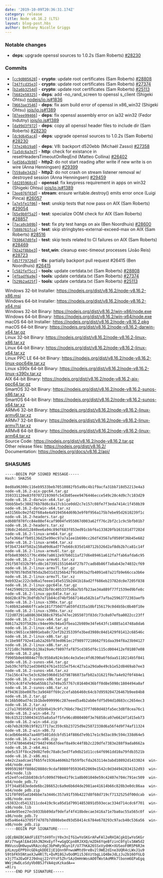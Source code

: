 ```yaml
---
date: '2019-10-09T20:36:31.174Z'
category: release
title: Node v8.16.2 (LTS)
layout: blog-post.hbs
author: Bethany Nicolle Griggs
---
```


### Notable changes

- **deps**: upgrade openssl sources to 1.0.2s (Sam Roberts) [#28230](https://github.com/nodejs/node/pull/28230)

### Commits

- [[`cc9d005628`](https://github.com/nodejs/node/commit/cc9d005628)] - **crypto**: update root certificates (Sam Roberts) [#28808](https://github.com/nodejs/node/pull/28808)
- [[`347fcd35e3`](https://github.com/nodejs/node/commit/347fcd35e3)] - **crypto**: update root certificates (Sam Roberts) [#27374](https://github.com/nodejs/node/pull/27374)
- [[`b2a6b3254d`](https://github.com/nodejs/node/commit/b2a6b3254d)] - **crypto**: update root certificates (Sam Roberts) [#25113](https://github.com/nodejs/node/pull/25113)
- [[`5682e50325`](https://github.com/nodejs/node/commit/5682e50325)] - **deps**: add -no_rand_screen to openssl s_client (Shigeki Ohtsu) [nodejs/io.js#1836](https://github.com/nodejs/io.js/pull/1836)
- [[`9663ae3546`](https://github.com/nodejs/node/commit/9663ae3546)] - **deps**: fix asm build error of openssl in x86_win32 (Shigeki Ohtsu) [iojs/io.js#1389](https://github.com/iojs/io.js/pull/1389)
- [[`87eee99466`](https://github.com/nodejs/node/commit/87eee99466)] - **deps**: fix openssl assembly error on ia32 win32 (Fedor Indutny) [iojs/io.js#1389](https://github.com/iojs/io.js/pull/1389)
- [[`da99d3f972`](https://github.com/nodejs/node/commit/da99d3f972)] - **deps**: copy all openssl header files to include dir (Sam Roberts) [#28230](https://github.com/nodejs/node/pull/28230)
- [[`dc9d645ac4`](https://github.com/nodejs/node/commit/dc9d645ac4)] - **deps**: upgrade openssl sources to 1.0.2s (Sam Roberts) [#28230](https://github.com/nodejs/node/pull/28230)
- [[`37e24b19a0`](https://github.com/nodejs/node/commit/37e24b19a0)] - **deps**: V8: backport d520ebb (Michaël Zasso) [#27358](https://github.com/nodejs/node/pull/27358)
- [[`1a5dc6a3e7`](https://github.com/nodejs/node/commit/1a5dc6a3e7)] - **http**: check for existance in resetHeadersTimeoutOnReqEnd (Matteo Collina) [#26402](https://github.com/nodejs/node/pull/26402)
- [[`e45b6a3b98`](https://github.com/nodejs/node/commit/e45b6a3b98)] - **http2**: do not start reading after write if new write is on wire (Anna Henningsen) [#29399](https://github.com/nodejs/node/pull/29399)
- [[`559a8e342b`](https://github.com/nodejs/node/commit/559a8e342b)] - **http2**: do not crash on stream listener removal w/ destroyed session (Anna Henningsen) [#29459](https://github.com/nodejs/node/pull/29459)
- [[`dd285968c4`](https://github.com/nodejs/node/commit/dd285968c4)] - **openssl**: fix keypress requirement in apps on win32 (Shigeki Ohtsu) [iojs/io.js#1389](https://github.com/iojs/io.js/pull/1389)
- [[`3ee076f03d`](https://github.com/nodejs/node/commit/3ee076f03d)] - **stream**: ensure writable.destroy() emits error once (Luigi Pinca) [#26057](https://github.com/nodejs/node/pull/26057)
- [[`a7e5fe1f06`](https://github.com/nodejs/node/commit/a7e5fe1f06)] - **test**: unskip tests that now pass on AIX (Sam Roberts) [#29054](https://github.com/nodejs/node/pull/29054)
- [[`65e9b0f5a2`](https://github.com/nodejs/node/commit/65e9b0f5a2)] - **test**: specialize OOM check for AIX (Sam Roberts) [#28857](https://github.com/nodejs/node/pull/28857)
- [[`7aca9cb09b`](https://github.com/nodejs/node/commit/7aca9cb09b)] - **test**: fix pty test hangs on aix (Ben Noordhuis) [#28600](https://github.com/nodejs/node/pull/28600)
- [[`588b761fca`](https://github.com/nodejs/node/commit/588b761fca)] - **test**: skip stringbytes-external-exceed-max on AIX (Sam Roberts) [#28516](https://github.com/nodejs/node/pull/28516)
- [[`930647d0fe`](https://github.com/nodejs/node/commit/930647d0fe)] - **test**: skip tests related to CI failures on AIX (Sam Roberts) [#28469](https://github.com/nodejs/node/pull/28469)
- [[`92a2f8bbe3`](https://github.com/nodejs/node/commit/92a2f8bbe3)] - **test,win**: cleanup exec-timeout processes (João Reis) [#28723](https://github.com/nodejs/node/pull/28723)
- [[`d57f79726d`](https://github.com/nodejs/node/commit/d57f79726d)] - **tls**: partially backport pull request #26415 (Ben Noordhuis) [#26415](https://github.com/nodejs/node/pull/26415)
- [[`c582fef5cc`](https://github.com/nodejs/node/commit/c582fef5cc)] - **tools**: update certdata.txt (Sam Roberts) [#28808](https://github.com/nodejs/node/pull/28808)
- [[`4fbadf6a9e`](https://github.com/nodejs/node/commit/4fbadf6a9e)] - **tools**: update certdata.txt (Sam Roberts) [#27374](https://github.com/nodejs/node/pull/27374)
- [[`529b2ad25f`](https://github.com/nodejs/node/commit/529b2ad25f)] - **tools**: update certdata.txt (Sam Roberts) [#25113](https://github.com/nodejs/node/pull/25113)

Windows 32-bit Installer: https://nodejs.org/dist/v8.16.2/node-v8.16.2-x86.msi \
Windows 64-bit Installer: https://nodejs.org/dist/v8.16.2/node-v8.16.2-x64.msi \
Windows 32-bit Binary: https://nodejs.org/dist/v8.16.2/win-x86/node.exe \
Windows 64-bit Binary: https://nodejs.org/dist/v8.16.2/win-x64/node.exe \
macOS 64-bit Installer: https://nodejs.org/dist/v8.16.2/node-v8.16.2.pkg \
macOS 64-bit Binary: https://nodejs.org/dist/v8.16.2/node-v8.16.2-darwin-x64.tar.gz \
Linux 32-bit Binary: https://nodejs.org/dist/v8.16.2/node-v8.16.2-linux-x86.tar.xz \
Linux 64-bit Binary: https://nodejs.org/dist/v8.16.2/node-v8.16.2-linux-x64.tar.xz \
Linux PPC LE 64-bit Binary: https://nodejs.org/dist/v8.16.2/node-v8.16.2-linux-ppc64le.tar.xz \
Linux s390x 64-bit Binary: https://nodejs.org/dist/v8.16.2/node-v8.16.2-linux-s390x.tar.xz \
AIX 64-bit Binary: https://nodejs.org/dist/v8.16.2/node-v8.16.2-aix-ppc64.tar.gz \
SmartOS 32-bit Binary: https://nodejs.org/dist/v8.16.2/node-v8.16.2-sunos-x86.tar.xz \
SmartOS 64-bit Binary: https://nodejs.org/dist/v8.16.2/node-v8.16.2-sunos-x64.tar.xz \
ARMv6 32-bit Binary: https://nodejs.org/dist/v8.16.2/node-v8.16.2-linux-armv6l.tar.xz \
ARMv7 32-bit Binary: https://nodejs.org/dist/v8.16.2/node-v8.16.2-linux-armv7l.tar.xz \
ARMv8 64-bit Binary: https://nodejs.org/dist/v8.16.2/node-v8.16.2-linux-arm64.tar.xz \
Source Code: https://nodejs.org/dist/v8.16.2/node-v8.16.2.tar.gz \
Other release files: https://nodejs.org/dist/v8.16.2/ \
Documentation: https://nodejs.org/docs/v8.16.2/api/

### SHASUMS

```
-----BEGIN PGP SIGNED MESSAGE-----
Hash: SHA256

8ed8a96300c116eb9533beb70510882fb5a9bc4b1f9acfa31bb718d52213e4a3  node-v8.16.2-aix-ppc64.tar.gz
359331120e83f0707219398fc543b05eee9476446ecce549c20c4d9c7c103d29  node-v8.16.2-darwin-x64.tar.gz
5bbb5be5c388276b78d6c8a17cb1ce0dd2c7e157c08fe7f3eda7414c1f450b39  node-v8.16.2-darwin-x64.tar.xz
a43156bc0e2fd2f60a4e4a9194564d69b3e9f0f956a175b7ebe95d2610239f1c  node-v8.16.2-headers.tar.gz
ed608f070fcc84e80ef4caf9004fe955067d003a62ff76c2bf2c1c9c5bfb01b7  node-v8.16.2-headers.tar.xz
19b8c246dd12840ee6a94c89df683f853ed91cbbf6a133820fb163181d77202d  node-v8.16.2-linux-arm64.tar.gz
5afe366affb05136d25e99ec97a7a1ee1b690cc26df43567af0509f36b45e682  node-v8.16.2-linux-arm64.tar.xz
9f3b47244f502a150a09d6ad7f7eb68c835d148712b326d2af8db2b7ca81c14f  node-v8.16.2-linux-armv6l.tar.gz
0fb8e030651776c490e7a8612e97b0d11af27d6e89461a612fa7fab6afda6c95  node-v8.16.2-linux-armv6l.tar.xz
291f507d32b79fcd8c16739515516464f27b77cadb8b86f7a8ab43e74032cf69  node-v8.16.2-linux-armv7l.tar.gz
9b7070578d58785da2bd31d3256b42f91d993a2fb4091e87a21fb9e66cca3b6e  node-v8.16.2-linux-armv7l.tar.xz
9eb932ac222cbd6a1feeee145e515b2d41b18ad2ff686eb23782dc0e7205f838  node-v8.16.2-linux-ppc64le.tar.gz
f442590923136024b23bf8c40533f5d6a7b5fb23ae34a889f77f1539ed9bfe8c  node-v8.16.2-linux-ppc64le.tar.xz
0dd28c879c3bdfdb7e71b84cd74bf5667146a582b1af7afba25963772303aefb  node-v8.16.2-linux-s390x.tar.gz
7c40b92a0466ffcade181f750d7fa659fd335a10bf156179c0d4b5bc0b40f10e  node-v8.16.2-linux-s390x.tar.xz
722d07291a8886384388c6795a747ec2055073f83dc73c0a97efba0022cc23ff  node-v8.16.2-linux-x64.tar.gz
88617a293f5828cc94ee99c94a43fbea12b989e34fe643fc14885a14748a8da6  node-v8.16.2-linux-x64.tar.xz
938cc9651ce38091eba8c72ef2b235339fe3bed3980c04d1429f01412c68546c  node-v8.16.2-linux-x86.tar.gz
3c1be98f792e41ab2a26bf03ed061ec2f98977218662f91daa394f8a23b94127  node-v8.16.2-linux-x86.tar.xz
5721d8c76809cb138a19a4cf9897faf875cd385df6c115cd004412ef01807e08  node-v8.16.2.pkg
f9905b0e69884e7f8c95b8a924cb6c4e3a5ec4fd6390a6f6daa5110214b5f841  node-v8.16.2-sunos-x64.tar.gz
2eb39c7dfb21ed384924761e3315e754c427a1a29da0e49cb1e52d8469ab7ee3  node-v8.16.2-sunos-x64.tar.xz
73a156c47ec5e3c628e5960d15d798786073afb02a31621f0e7a4e92f0f484e1  node-v8.16.2-sunos-x86.tar.gz
5793c4c8f47e9da65bb17a749a357767c01640436bff0d8e5098c1804494a0af  node-v8.16.2-sunos-x86.tar.xz
4f94361bbe087bc3a9d48ff69c2cefabb6460c64cb7d959204726467b9ee84b8  node-v8.16.2.tar.gz
8c16b500ad74c1b1bde099996c287eeed5a4b2ab0efdf5d94d1d683cc2654ec3  node-v8.16.2.tar.xz
c27a170595851fc85b9b419c9fc76b6c70e237f7d60d483fa5ec3d8f8cea76c1  node-v8.16.2-win-x64.7z
98c615221500434155a8a5aff5fe96cd000400f3e76858ca97e6624f1d15eb73  node-v8.16.2-win-x64.zip
c4b7eb2839b19f8217717ac359c6b23725d9e25872338d6a56f4d9f74af11324  node-v8.16.2-win-x86.7z
6cadb66e46a7aa40f5401ddcbfd514f886d7e9b17e1c9d3ac89c594c338d64e5  node-v8.16.2-win-x86.zip
573f4780464942794d7496d7deef0a49c44f8b2c220dfe7383e288f9ada8662a  node-v8.16.2-x64.msi
a9e5c53ff8ce29d82fe0c78a8c5ed7fa9db21d11cc64f6961dd10a79fdb3521b  node-v8.16.2-x86.msi
e4e2c2aadcae1f6b5fe1936a4606b2fb59fbcfda263114e3abd10892d1433024  win-x64/node.exe
99959198ff808d2888dc9cdaf8080f05936452069e1542c0d3d4942834152d93  win-x64/node.lib
e52e4fced1bb038cbfc009d798e41f9c1a8b001040e59c42407e704c791ec509  win-x64/node_pdb.7z
37f34a8583edede6bc286652c6a9e6b6d4de2981ae41614b66c828b3e0dc86aa  win-x64/node_pdb.zip
521f0f095ad104bbe7a3446c357a91f59b4227d8f68d719cf7132525df00dcab  win-x86/node.exe
c63832cd5413211cde419c9ca95d1d79914853891d593ecac334d714cdc6f701  win-x86/node.lib
1a44e95ee27ecb933bb89daf9defaf4f418bdecae3416a71e7ba0ac55a565c0f  win-x86/node_pdb.7z
bd5a46e4a3705f74707b7d808ebed93d58414c6784e678293c97acb40c536a56  win-x86/node_pdb.zip
-----BEGIN PGP SIGNATURE-----

iQEzBAEBCAAdFiEETtd49TnjY0x3nIfG1wYoSKGrAFwFAl2eRHIACgkQ1wYoSKGr
AFz7YwgAlEA416hJN2HxEyff+wGgQCpn8RJXXQ/m2Dk6YqeBfzinC0fglv3AW5d2
RNVussQH0wywVRAzcdqC3bPmRy9Gyn1F/U77hKA26SSxVydHK+XUSeoF0R5P6RJm
pXLmzpEPPbVcGDkgkDDEIjE1Qnn9FnwuWMtd9reBv2l9WE2dIne3UQR4cLWxJ1u9
S9tbFKh5NtaeXJwHRlTL+QvM18GJvOoOM1i5J6VztbgLiQ4BeJdLzJu2b16OfGLQ
x3j7Ta2EwOF2J9dnqj22rVYsF5ZhrSAzOmHnWosAO0TWxtAoMRk7lbonm6EPaEgq
WWzjHwDLoSdyVb0BSJfVA4qsKzkadA==
=Rlrs
-----END PGP SIGNATURE-----

```
